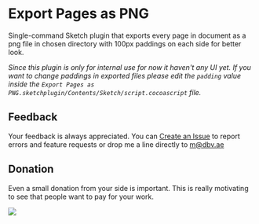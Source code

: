 # Export Pages as PNG
Single-command Sketch plugin that exports every page in document as a png file in chosen directory with 100px paddings on each side for better look.

*Since this plugin is only for internal use for now it haven't any UI yet. If you want to change paddings in exported files please edit the `padding` value inside the `Export Pages as PNG.sketchplugin/Contents/Sketch/script.cocoascript` file.*

## Feedback
Your feedback is always appreciated. You can [Create an Issue](https://github.com/exevil/Export-Pages-as-PNG/issues/new) to report errors and feature requests or drop me a line directly to [m@dbv.ae](mailto:m@dbv.ae?Subject=Export%20Pages%20as%20PNG%20Feedback)

## Donation
Even a small donation from your side is important. This is really motivating to see that people want to pay for your work.

[![](https://www.paypalobjects.com/en_GB/i/btn/btn_donate_LG.gif)](https://www.paypal.com/cgi-bin/webscr?cmd=_donations&business=evil%2emrfix%40gmail%2ecom&lc=GB&item_name=Sketch%20Plugin%20Donation&item_number=sketch%2dplugin&currency_code=USD&bn=PP%2dDonationsBF%3abtn_donate_LG%2egif%3aNonHosted)

